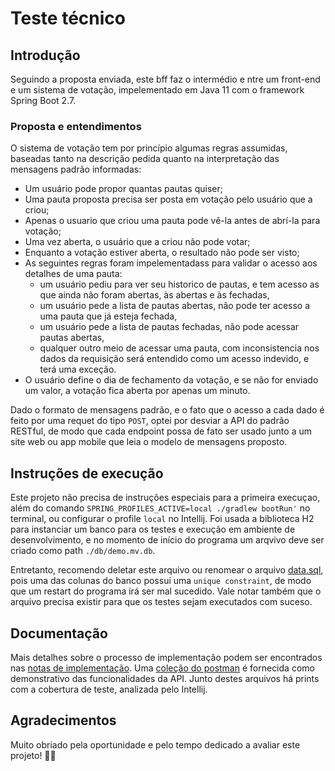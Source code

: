# Teste técnico

## Introdução
Seguindo a proposta enviada, este bff faz o intermédio e ntre um front-end e
um sistema de votação, impelementado em Java 11 com o framework Spring Boot 2.7.

### Proposta e entendimentos
O sistema de votação tem por princípio algumas regras assumidas,
baseadas tanto na descrição pedida quanto na interpretação das mensagens padrão informadas:

- Um usuário pode propor quantas pautas quiser;
- Uma pauta proposta precisa ser posta em votação pelo usuário que a criou;
- Apenas o usuario que criou uma pauta pode vê-la antes de abrí-la para votação;
- Uma vez aberta, o usuário que a criou não pode votar;
- Enquanto a votação estiver aberta, o resultado não pode ser visto;
- As seguintes regras foram impelementadass para validar o acesso aos detalhes de uma
  pauta:
  - um usuário pediu para ver seu historico de pautas, e tem acesso as que ainda 
    não foram abertas, às abertas e às fechadas,
  - um usuário pede a lista de pautas abertas, não pode ter acesso a uma pauta que 
    já esteja fechada,
  - um usuário pede a lista de pautas fechadas, não pode acessar pautas abertas,
  - qualquer outro meio de acessar uma pauta, com inconsistencia nos dados da requisição 
    será entendido como um acesso indevido, e terá uma exceção.
- O usuário define o dia de fechamento da votação, e se não for enviado um valor, 
  a votação fica aberta por apenas um minuto.

Dado o formato de mensagens padrão, e o fato que o acesso a cada dado é
feito por uma requet do tipo `POST`, optei por desviar a API do padrão RESTful,
de modo que cada endpoint possa de fato ser usado junto a um site web ou app mobile
que leia o modelo de mensagens proposto.

## Instruções de execução
Este projeto não precisa de instruções especiais para a primeira execuçao, além do comando 
`SPRING_PROFILES_ACTIVE=local ./gradlew bootRun'` no terminal, 
ou configurar o profile `local` no Intellij. Foi usada a biblioteca H2 para instanciar 
um banco para os testes e execução em ambiente de desenvolvimento, e no momento de 
início do programa um arqvivo deve ser criado como path `./db/demo.mv.db`.

Entretanto, recomendo deletar este arquivo ou renomear o arquivo [data.sql](./src/main/resources/data.sql),
pois uma das colunas do banco possui uma `unique constraint`, de modo que um restart do programa 
irá ser mal sucedido. Vale notar também que o arquivo precisa existir para que os testes sejam 
executados com suceso.

## Documentação
Mais detalhes sobre o processo de implementação 
podem ser encontrados nas [notas de implementação](./docs/notes.md).
Uma [coleção do postman](./docs/BoothApi.postman_collection.json) é fornecida 
como demonstrativo das funcionalidades da API. Junto destes arquivos há prints
com a cobertura de teste, analizada pelo Intellij.

## Agradecimentos
Muito obriado pela oportunidade e pelo tempo dedicado a avaliar este projeto!
:rocket::rocket:

